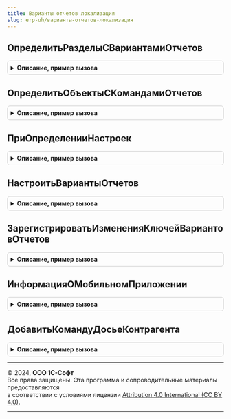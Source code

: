 ```yaml
---
title: Варианты отчетов локализация
slug: erp-uh/варианты-отчетов-локализация
---
```



## ОпределитьРазделыСВариантамиОтчетов
<details style="margin: 1em 0; padding: 0.5em; border: 1px solid #ccc; border-radius: 6px;">

<summary style="font-weight: bold; cursor: pointer;">Описание, пример вызова</summary>

```bsl

////////////////////////////////////////////////////////////////////////////////
// Настройки размещения отчетов
// см. ВариантыОтчетовПереопределяемый.ОпределитьРазделыСВариантамиОтчетов
//
Процедура ОпределитьРазделыСВариантамиОтчетов(Разделы) Экспорт
```

Пример вызова
```bsl
ВариантыОтчетовЛокализация.ОпределитьРазделыСВариантамиОтчетов(Разделы) 
```
</details>

## ОпределитьОбъектыСКомандамиОтчетов
<details style="margin: 1em 0; padding: 0.5em; border: 1px solid #ccc; border-radius: 6px;">

<summary style="font-weight: bold; cursor: pointer;">Описание, пример вызова</summary>

```bsl

////////////////////////////////////////////////////////////////////////////////
// Настройки команд отчетов
// см. ВариантыОтчетовПереопределяемый.ОпределитьОбъектыСКомандамиОтчетов
//
Процедура ОпределитьОбъектыСКомандамиОтчетов(Объекты) Экспорт
```

Пример вызова
```bsl
ВариантыОтчетовЛокализация.ОпределитьОбъектыСКомандамиОтчетов(Объекты) 
```
</details>

## ПриОпределенииНастроек
<details style="margin: 1em 0; padding: 0.5em; border: 1px solid #ccc; border-radius: 6px;">

<summary style="font-weight: bold; cursor: pointer;">Описание, пример вызова</summary>

```bsl

// Задает настройки, применяемые как стандартные для объектов подсистемы.
// см. ВариантыОтчетовПереопределяемый.ПриОпределенииНастроек
//
Процедура ПриОпределенииНастроек(Настройки) Экспорт
```

Пример вызова
```bsl
ВариантыОтчетовЛокализация.ПриОпределенииНастроек(Настройки) 
```
</details>

## НастроитьВариантыОтчетов
<details style="margin: 1em 0; padding: 0.5em; border: 1px solid #ccc; border-radius: 6px;">

<summary style="font-weight: bold; cursor: pointer;">Описание, пример вызова</summary>

```bsl

// Задает настройки размещения вариантов отчетов в панели отчетов.
// см. ВариантыОтчетовПереопределяемый.НастроитьВариантыОтчетов
//
Процедура НастроитьВариантыОтчетов(Настройки) Экспорт
```

Пример вызова
```bsl
ВариантыОтчетовЛокализация.НастроитьВариантыОтчетов(Настройки) 
```
</details>

## ЗарегистрироватьИзмененияКлючейВариантовОтчетов
<details style="margin: 1em 0; padding: 0.5em; border: 1px solid #ccc; border-radius: 6px;">

<summary style="font-weight: bold; cursor: pointer;">Описание, пример вызова</summary>

```bsl

// Содержит описания изменений имен вариантов отчетов. Используется
// при обновлении информационной базы, в целях контроля ссылочной целостности
// и для сохранения настроек варианта, сделанных администратором.
// см. ВариантыОтчетовПереопределяемый.ЗарегистрироватьИзмененияКлючейВариантовОтчетов
//
Процедура ЗарегистрироватьИзмененияКлючейВариантовОтчетов(Изменения) Экспорт
```

Пример вызова
```bsl
ВариантыОтчетовЛокализация.ЗарегистрироватьИзмененияКлючейВариантовОтчетов(Изменения) 
```
</details>

## ИнформацияОМобильномПриложении
<details style="margin: 1em 0; padding: 0.5em; border: 1px solid #ccc; border-radius: 6px;">

<summary style="font-weight: bold; cursor: pointer;">Описание, пример вызова</summary>

```bsl

// Возвращает имя и параметры формы с информацией о мобильном приложении для отображения в отчетах
//
// Возвращаемое значение:
// 	Структура - Ключи:
// 		* ИмяФормы - Строка - Имя общей формы
// 		* ПараметрыФормы - Структура - Содержит поля:
// 			** ИмяМакетаОписания - Строка - Имя общего макета с информацией о мобильном приложении
// 			** НазваниеПриложения - Строка - Название приложения
Функция ИнформацияОМобильномПриложении() Экспорт
```

Пример вызова
```bsl
Результат = ВариантыОтчетовЛокализация.ИнформацияОМобильномПриложении() 
```
</details>

## ДобавитьКомандуДосьеКонтрагента
<details style="margin: 1em 0; padding: 0.5em; border: 1px solid #ccc; border-radius: 6px;">

<summary style="font-weight: bold; cursor: pointer;">Описание, пример вызова</summary>

```bsl

// Добавляет команду отчета в список команд.
//
// Параметры:
//   КомандыОтчетов - См. ВариантыОтчетовПереопределяемый.ПередДобавлениемКомандОтчетов.КомандыОтчетов
// Возвращаемое значение:
//   См. ВариантыОтчетовПереопределяемый.ПередДобавлениемКомандОтчетов.КомандыОтчетов
Функция ДобавитьКомандуДосьеКонтрагента(КомандыОтчетов) Экспорт
```

Пример вызова
```bsl
Результат = ВариантыОтчетовЛокализация.ДобавитьКомандуДосьеКонтрагента(КомандыОтчетов) 
```
</details>

---

© 2024, **ООО 1С-Софт**  
Все права защищены. Эта программа и сопроводительные материалы предоставляются  
в соответствии с условиями лицензии [Attribution 4.0 International (CC BY 4.0)](https://creativecommons.org/licenses/by/4.0/legalcode).

---
